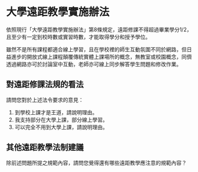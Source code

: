 # 大學遠距教學實施辦法

依照現行「大學遠距教學實施辦法」第8條規定，遠距修課不得超過畢業學分1/2，且至少有一定到校時數或實習時數，才能取得學分和授予學位。

雖然不是所有課程都適合線上學習，且在學校裡的師生互動氛圍不同於網路，但日益進步的開放式線上課程顛覆傳統實體上課場所的概念，無教室或校園概念，同儕透過網路亦可於討論室中互動，老師亦可線上同步解答學生問題和修改作業。

## 對遠距修課法規的看法

請問您對於上述法令要求的意見：

1. 到學校上課才是王道，請說明理由。
2. 我支持部分在大學上課，部分線上學習。
3. 可以完全不用到大學上課，請說明理由。

## 其他遠距教學法制建議

除前述問題所提之規範內容，請問您覺得還有哪些遠距教學應注意的規範內容？
